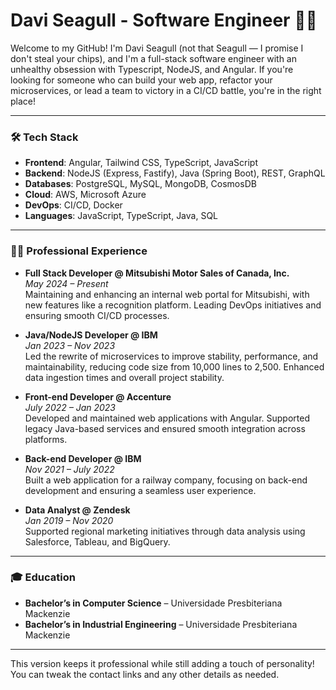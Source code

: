 # Davi Seagull - Software Engineer 👋🏼

Welcome to my GitHub! I'm Davi Seagull (not that Seagull — I promise I don't steal your chips), and I'm a full-stack software engineer with an unhealthy obsession with Typescript, NodeJS, and Angular. If you're looking for someone who can build your web app, refactor your microservices, or lead a team to victory in a CI/CD battle, you're in the right place!

---

### 🛠️ Tech Stack

- **Frontend**: Angular, Tailwind CSS, TypeScript, JavaScript  
- **Backend**: NodeJS (Express, Fastify), Java (Spring Boot), REST, GraphQL  
- **Databases**: PostgreSQL, MySQL, MongoDB, CosmosDB  
- **Cloud**: AWS, Microsoft Azure  
- **DevOps**: CI/CD, Docker  
- **Languages**: JavaScript, TypeScript, Java, SQL

---

### 🧑‍💻 Professional Experience

- **Full Stack Developer @ Mitsubishi Motor Sales of Canada, Inc.**  
  _May 2024 – Present_  
  Maintaining and enhancing an internal web portal for Mitsubishi, with new features like a recognition platform. Leading DevOps initiatives and ensuring smooth CI/CD processes.

- **Java/NodeJS Developer @ IBM**  
  _Jan 2023 – Nov 2023_  
  Led the rewrite of microservices to improve stability, performance, and maintainability, reducing code size from 10,000 lines to 2,500. Enhanced data ingestion times and overall project stability.

- **Front-end Developer @ Accenture**  
  _July 2022 – Jan 2023_  
  Developed and maintained web applications with Angular. Supported legacy Java-based services and ensured smooth integration across platforms.

- **Back-end Developer @ IBM**  
  _Nov 2021 – July 2022_  
  Built a web application for a railway company, focusing on back-end development and ensuring a seamless user experience.

- **Data Analyst @ Zendesk**  
  _Jan 2019 – Nov 2020_  
  Supported regional marketing initiatives through data analysis using Salesforce, Tableau, and BigQuery.

---

### 🎓 Education

- **Bachelor’s in Computer Science** – Universidade Presbiteriana Mackenzie  
- **Bachelor’s in Industrial Engineering** – Universidade Presbiteriana Mackenzie  

---

This version keeps it professional while still adding a touch of personality! You can tweak the contact links and any other details as needed.
